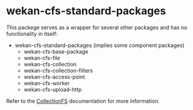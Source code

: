 wekan-cfs-standard-packages
=========================

This packege serves as a wrapper for several other packages and has no functionality in itself:

* wekan-cfs-standard-packages (implies some component packages)
  * wekan-cfs-base-package
  * wekan-cfs-file
  * wekan-cfs-collection
  * wekan-cfs-collection-filters
  * wekan-cfs-access-point
  * wekan-cfs-worker
  * wekan-cfs-upload-http

Refer to the [CollectionFS](https://github.com/zcfs/Meteor-CollectionFS)
documentation for more information.
